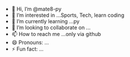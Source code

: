 - 👋 Hi, I’m @mate8-py
- 👀 I’m interested in ...Sports, Tech, learn coding
- 🌱 I’m currently learning ...py
- 💞️ I’m looking to collaborate on ...
- 📫 How to reach me ...only via github
- 😄 Pronouns: ...
- ⚡ Fun fact: ...

<!---
mate8-py/mate8-py is a ✨ special ✨ repository because its `README.md` (this file) appears on your GitHub profile.
You can click the Preview link to take a look at your changes.
--->
